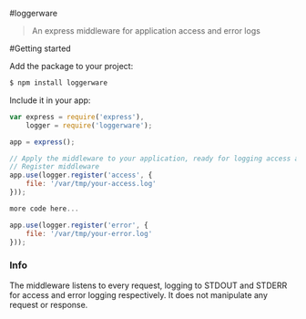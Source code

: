 #loggerware

>An express middleware for application access and error logs

#Getting started

Add the package to your project:

```bash
$ npm install loggerware
```

Include it in your app:

```javascript
var express = require('express'),
    logger = require('loggerware');

app = express();

// Apply the middleware to your application, ready for logging access and errors for all requests
// Register middleware
app.use(logger.register('access', {
    file: '/var/tmp/your-access.log'
}));

more code here...

app.use(logger.register('error', {
    file: '/var/tmp/your-error.log'
}));
```

### Info

The middleware listens to every request, logging to STDOUT and STDERR for access and error logging respectively. It does
not manipulate any request or response.
